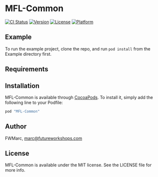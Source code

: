 # MFL-Common

[![CI Status](http://img.shields.io/travis/FWMarc/MFL-Common.svg?style=flat)](https://travis-ci.org/FWMarc/MFL-Common)
[![Version](https://img.shields.io/cocoapods/v/MFL-Common.svg?style=flat)](http://cocoapods.org/pods/MFL-Common)
[![License](https://img.shields.io/cocoapods/l/MFL-Common.svg?style=flat)](http://cocoapods.org/pods/MFL-Common)
[![Platform](https://img.shields.io/cocoapods/p/MFL-Common.svg?style=flat)](http://cocoapods.org/pods/MFL-Common)

## Example

To run the example project, clone the repo, and run `pod install` from the Example directory first.

## Requirements

## Installation

MFL-Common is available through [CocoaPods](http://cocoapods.org). To install
it, simply add the following line to your Podfile:

```ruby
pod "MFL-Common"
```

## Author

FWMarc, marc@futureworkshops.com

## License

MFL-Common is available under the MIT license. See the LICENSE file for more info.
